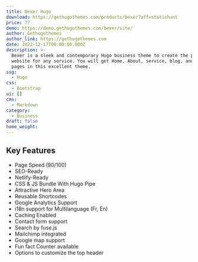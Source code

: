 ```yaml
---
title: Bexer Hugo
download: https://gethugothemes.com/products/bexer?aff=statichunt
price: 77
demo: https://demo.gethugothemes.com/bexer/site/
author: Gethugothemes
author_link: https://gethugothemes.com
date: 2022-12-17T00:00:00.000Z
description: >-
  Bexer is a sleek and contemporary Hugo business theme to create the perfect
  website for any service. You will get Home, About, service, blog, and contact
  pages in this excellent theme.
ssg:
  - Hugo
css:
  - Bootstrap
ui: []
cms:
  - Markdown
category:
  - Business
draft: false
home_weight:
---
```


## Key Features

- Page Speed (90/100)
- SEO-Ready
- Netlify-Ready
- CSS & JS Bundle With Hugo Pipe
- Attractive Hero Area
- Reusable Shortcodes
- Google Analytics Support
- i18n support for Multilanguage (Fr, En)
- Caching Enabled
- Contact form support
- Search by fuse.js
- Mailchimp integrated
- Google map support
- Fun fact Counter available
- Options to customize the top header
